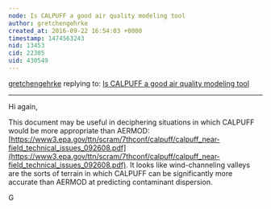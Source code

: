 ```yaml
---
node: Is CALPUFF a good air quality modeling tool
author: gretchengehrke
created_at: 2016-09-22 16:54:03 +0000
timestamp: 1474563243
nid: 13453
cid: 22305
uid: 430549
---
```




[gretchengehrke](../profile/gretchengehrke) replying to: [Is CALPUFF a good air quality modeling tool](../notes/marlokeno/09-16-2016/is-calpuff-a-good-air-quality-modeling-tool)

----
Hi again, 

This document may be useful in deciphering situations in which CALPUFF would be more appropriate than AERMOD: [https://www3.epa.gov/ttn/scram/7thconf/calpuff/calpuff_near-field_technical_issues_092608.pdf](https://www3.epa.gov/ttn/scram/7thconf/calpuff/calpuff_near-field_technical_issues_092608.pdf). It looks like wind-channeling valleys are the sorts of terrain in which CALPUFF can be significantly more accurate than AERMOD at predicting contaminant dispersion. 

G